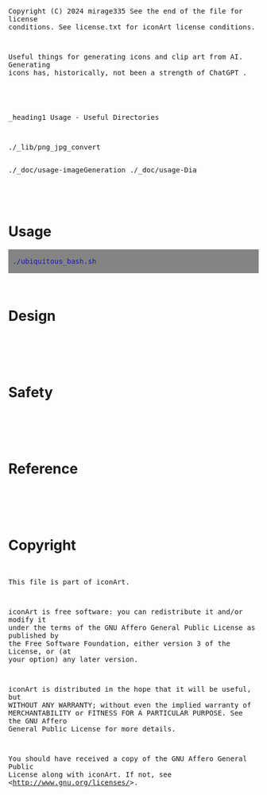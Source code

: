 <!-- scriptedIllustrator_markup_uk4uPhB663kVcygT0q 
#exit # scriptedIllustrator_markup_uk4uPhB663kVcygT0q 
# <html style="size: letter;"> <!-- scriptedIllustrator_markup_uk4uPhB663kVcygT0q
#!/usr/bin/env bash

# Dependencies.
# May need 'ubiquitous_bash.sh" in "$PATH".
# GNU Octave, Qalculate - usually dependency of 'calculator' scripts
# recode - usually dependency of 'markup documentation' scripts
# wkhtmltopdf - may be necessary for accurate conversion from HTML to PDF

# NOTICE: README !
# 
# 
# 
# NOTICE: README !

# CAUTION: As a user, you should have been provided a virtual machine or cloud services to run this script - 'ubiquitous bash' provides functions to ease the use of either and both. An SELinux, AppArmor, unprivileged ChRoot, or similar context may be acceptable as well. Routinely modifying, sharing, and running code, may otherwise put both users and organizations at possibly unnecessary risk.


# Copyright and related rights only waived via CC0 if all specified conditions are met.
# *) EITHER, a single file directly output from 'scriptedIllustrator' (which is GPLv3 licensed), OR, not otherwise claimed under other any copyright license.
# *) Is a documentation script including this message which also predominantly creates or represents markup (eg. 'scriptedIllustrator.sh', 'scriptedIllustrator.html', 'scriptedIllustrator.mediawiki.txt').
# *) NOT part of a program to compress, embed, and assemble, functions and other code (waiver does NOT apply to 'tinyCompiler_scriptedIllustrator.sh' ).

# To the extent possible, related software (ie. 'tinyCompiler_scriptedIllustrator.sh' from 'scriptedIllustrator') remains otherwise copyrighted (ie. GPLv3 license).
# Specifically, please do not use 'scriptedIllustrator' code to distribute unpublished proprietary means of creating 'current_internal_CompressedFunctions' .
# Specifically, please do not misconstrue this copyright waiver to negate any copyright claimed when such a documentation script is part of another project or another copyright notice is present (ie. 'otherwise claimed').

# 'For the avoidance of doubt, any information that you choose to store within your own copy' ... 'remains yours' ... 'using' ... 'to publish content doesn't change whatever rights you may have to that content.'
# Although this project has no relation to TiddlyWiki, as stated above, vaguely similar copyright principles are expected to apply. - https://tiddlywiki.com/static/License.html

#__README_uk4uPhB663kVcygT0q_README__


_document_collect() {
# NOTICE: COLLECT

# Not necessary. Warnings about 'command not found' to 'stderr' will be ignored by script pipelines.
#! type -p 'recode' > /dev/null 2>&1 && recode() { false; }


currentByte=8

RECODE_markup_html_pre_begin=$(_safeEcho "$markup_html_pre_begin" | recode ascii..html)


export current_lorem_ipsum='Lorem ipsum dolor sit amet, consectetur adipiscing elit, sed do eiusmod tempor incididunt ut labore et dolore magna aliqua. Ut enim ad minim veniam, quis nostrud exercitation ullamco laboris nisi ut aliquip ex ea commodo consequat. Duis aute irure dolor in reprehenderit in voluptate velit esse cillum dolore eu fugiat nulla pariatur. Excepteur sint occaecat cupidatat non proident, sunt in culpa qui officia deserunt mollit anim id est laborum.'


# NOTICE: COLLECT
}



_document_main() {
#a
#b
# NOTICE: DOCUMENT
#__HEADER_uk4uPhB663kVcygT0q_HEADER__
_t '
scriptedIllustrator_markup_uk4uPhB663kVcygT0q --><!-- # --><pre style="margin-top: 0px;margin-bottom: 0px;white-space: pre-wrap;">
Copyright (C) 2024 mirage335
See the end of the file for license conditions.
See license.txt for iconArt license conditions.


Useful things for generating icons and clip art from AI. Generating icons 
has, historically, not been a strength of ChatGPT .
<!-- # --></pre><!-- scriptedIllustrator_markup_uk4uPhB663kVcygT0q
'
_t '
scriptedIllustrator_markup_uk4uPhB663kVcygT0q --><!-- # --><pre style="margin-top: 0px;margin-bottom: 0px;white-space: pre-wrap;">


_heading1 Usage - Useful Directories
<!-- # --></pre><!-- scriptedIllustrator_markup_uk4uPhB663kVcygT0q
'
 '_paragraph_begin'
if false; then true; # -->
<!-- # --><p>
<!--
fi
_t '
scriptedIllustrator_markup_uk4uPhB663kVcygT0q --><!-- # --><pre style="margin-top: 0px;margin-bottom: 0px;white-space: pre-wrap;">./_lib/png_jpg_convert

./_doc/usage-imageGeneration
./_doc/usage-Dia
<!-- # --></pre><!-- scriptedIllustrator_markup_uk4uPhB663kVcygT0q
'
 '_paragraph_end'
if false; then true; # -->
<!-- # --></p>
<!--
fi
 '_paragraph_begin'
if false; then true; # -->
<!-- # --><p>
<!--
fi
_t '
scriptedIllustrator_markup_uk4uPhB663kVcygT0q --><!-- # --><pre style="margin-top: 0px;margin-bottom: 0px;white-space: pre-wrap;">


<!-- # --></pre><!-- scriptedIllustrator_markup_uk4uPhB663kVcygT0q
'
 '_heading1' 'Usage'
if false; then true; # -->
<!-- # --><h1>Usage</h1>
<!--
fi
 '_paragraph_begin'
if false; then true; # -->
<!-- # --><p>
<!--
fi
 '_o' '_messagePlain_probe' './ubiquitous_bash.sh'
if false; then true; # -->
<!-- # --><pre style="-webkit-print-color-adjust: exact;background-color:#848484;margin-top: 0px;margin-bottom: 0px;white-space: pre-wrap;">
<!-- # --><span style="color:#1818b2;background-color:#848484;"> ./ubiquitous_bash.sh</span>
<!-- # --></pre>
<!--
fi
 '_paragraph_end'
if false; then true; # -->
<!-- # --></p>
<!--
fi
 '_paragraph_begin'
if false; then true; # -->
<!-- # --><p>
<!--
fi
_t '
scriptedIllustrator_markup_uk4uPhB663kVcygT0q --><!-- # --><pre style="margin-top: 0px;margin-bottom: 0px;white-space: pre-wrap;">


<!-- # --></pre><!-- scriptedIllustrator_markup_uk4uPhB663kVcygT0q
'
 '_page'
if false; then true; # -->
<!-- # --><div style="page-break-before: always;margin: 0;padding: 0; border-width: 0px;"> </div>
<!--
fi
 '_heading1' 'Design'
if false; then true; # -->
<!-- # --><h1>Design</h1>
<!--
fi
 '_paragraph_begin'
if false; then true; # -->
<!-- # --><p>
<!--
fi
_t '
scriptedIllustrator_markup_uk4uPhB663kVcygT0q --><!-- # --><pre style="margin-top: 0px;margin-bottom: 0px;white-space: pre-wrap;"> 
<!-- # --></pre><!-- scriptedIllustrator_markup_uk4uPhB663kVcygT0q
'
 '_paragraph_end'
if false; then true; # -->
<!-- # --></p>
<!--
fi
_t '
scriptedIllustrator_markup_uk4uPhB663kVcygT0q --><!-- # --><pre style="margin-top: 0px;margin-bottom: 0px;white-space: pre-wrap;">


<!-- # --></pre><!-- scriptedIllustrator_markup_uk4uPhB663kVcygT0q
'
 '_page'
if false; then true; # -->
<!-- # --><div style="page-break-before: always;margin: 0;padding: 0; border-width: 0px;"> </div>
<!--
fi
 '_heading1' 'Safety'
if false; then true; # -->
<!-- # --><h1>Safety</h1>
<!--
fi
 '_paragraph_begin'
if false; then true; # -->
<!-- # --><p>
<!--
fi
_t '
scriptedIllustrator_markup_uk4uPhB663kVcygT0q --><!-- # --><pre style="margin-top: 0px;margin-bottom: 0px;white-space: pre-wrap;"> 
<!-- # --></pre><!-- scriptedIllustrator_markup_uk4uPhB663kVcygT0q
'
 '_paragraph_end'
if false; then true; # -->
<!-- # --></p>
<!--
fi
_t '
scriptedIllustrator_markup_uk4uPhB663kVcygT0q --><!-- # --><pre style="margin-top: 0px;margin-bottom: 0px;white-space: pre-wrap;">


<!-- # --></pre><!-- scriptedIllustrator_markup_uk4uPhB663kVcygT0q
'
 '_page'
if false; then true; # -->
<!-- # --><div style="page-break-before: always;margin: 0;padding: 0; border-width: 0px;"> </div>
<!--
fi
 '_heading1' 'Reference'
if false; then true; # -->
<!-- # --><h1>Reference</h1>
<!--
fi
 '_paragraph_begin'
if false; then true; # -->
<!-- # --><p>
<!--
fi
_t '
scriptedIllustrator_markup_uk4uPhB663kVcygT0q --><!-- # --><pre style="margin-top: 0px;margin-bottom: 0px;white-space: pre-wrap;"> 
<!-- # --></pre><!-- scriptedIllustrator_markup_uk4uPhB663kVcygT0q
'
 '_paragraph_end'
if false; then true; # -->
<!-- # --></p>
<!--
fi
_t '
scriptedIllustrator_markup_uk4uPhB663kVcygT0q --><!-- # --><pre style="margin-top: 0px;margin-bottom: 0px;white-space: pre-wrap;">


<!-- # --></pre><!-- scriptedIllustrator_markup_uk4uPhB663kVcygT0q
'
 '_page'
if false; then true; # -->
<!-- # --><div style="page-break-before: always;margin: 0;padding: 0; border-width: 0px;"> </div>
<!--
fi
 '_heading1' 'Copyright'
if false; then true; # -->
<!-- # --><h1>Copyright</h1>
<!--
fi
 '_paragraph_begin'
if false; then true; # -->
<!-- # --><p>
<!--
fi
_t '
scriptedIllustrator_markup_uk4uPhB663kVcygT0q --><!-- # --><pre style="margin-top: 0px;margin-bottom: 0px;white-space: pre-wrap;">
This file is part of iconArt.

iconArt is free software: you can redistribute it and/or modify
it under the terms of the GNU Affero General Public License as published by
the Free Software Foundation, either version 3 of the License, or
(at your option) any later version.

iconArt is distributed in the hope that it will be useful,
but WITHOUT ANY WARRANTY; without even the implied warranty of
MERCHANTABILITY or FITNESS FOR A PARTICULAR PURPOSE.  See the
GNU Affero General Public License for more details.

You should have received a copy of the GNU Affero General Public License
along with iconArt.  If not, see &lt;http://www.gnu.org/licenses/&gt;.
<!-- # --></pre><!-- scriptedIllustrator_markup_uk4uPhB663kVcygT0q
'
 '_paragraph_end'
if false; then true; # -->
<!-- # --></p>
<!--
fi
_t '
scriptedIllustrator_markup_uk4uPhB663kVcygT0q --><!-- # --><pre style="margin-top: 0px;margin-bottom: 0px;white-space: pre-wrap;">


<!-- # --></pre><!-- scriptedIllustrator_markup_uk4uPhB663kVcygT0q
'



#__FOOTER_uk4uPhB663kVcygT0q_FOOTER__
# NOTICE: DOCUMENT
#y
#z
echo -e '\n\n'
}



# NOTICE: Overrides - new functions .


# NOTICE: Overrides - new functions .


#####Functions. Some may be from 'ubiquitous bash' .
#_compressedFunctions_uk4uPhB663kVcygT0q_compressedFunctions_uk4uPhB663kVcygT0q_compressedFunctions_uk4uPhB663kVcygT0q_compressedFunctions
current_internal_CompressedFunctions_bytes="12609"
current_internal_CompressedFunctions_cksum="1551428842"
current_internal_CompressedFunctions="
/Td6WFoAAATm1rRGAgAhARwAAAAQz1jM4cr7JHNdAC+ciKYksL89qRi90TdMvSwSEM6J8ipM2rR/Iqc/oYbShD5P+hKgz3ONSu7BhrUf8OSN4oZ8BL1e7m0JQ33pEQs007VTHA7nLczyIuWiilZSo+0zB132
DrV189uAlZ6oqD3MK7bjrSmuGreEaBOC+z5QkGUPIDVaXfJmDg73/A1Y9JqRKxtli7ZDurfX2t/Z3m6RV6ku3LwPHl2qt8/kbWEubRkY3Fl2VTTFWjQ8Z9qfpBK4YyV7fw3X3hcUmN6Fz+u2P8eCSl/fCnNX
HtvGeiwoJbZ3wje2iPvqVhHoy0BMVkEDcSqWo+znkV0BwqE45qLsZQ9IGG1CzglgciwcOU2fdsqKBFC5XA3WYFGg6uZ2q4mvn5jWR+FbeUz7YjupLAvLl7DE+daOBWzzyYeFrcMhDk1QeqOKpv41V0GTTqAm
Z7lRbPrhk3oRY/kBiQGZSfRuxTSmIc1zevrFy6JWcZkCJayU/wQ+XEKdvF51XHH+OYrSuhIxvk6G+Ce0sbTr3GBfVRQYdRpxeOs48xNaEfmBf6GZcWUMx5L3LA4cup19vL4O75JjKbnlJeYdoRCjtcPE7A8S
82KbKVXWm5n1ADflKsnTX3CVTSu7uS4pVXHlludUnC/0dCPIaO2WxpZTXETnBW0SD0f3HTs7UDEzwk7eMHnoe3xk/cdsh16yyG0jPOBLHEqULsotf/cimpgvkZlFxPNFKvrB2sVBDpjr393u8l5sSqQ9L5Vr
QgGi6nBnxhDESgC1fMuEusvr6Sli1rR/+c0ap1SksGpO2TEUmhLB2btBz2JAuC6RRnqPSeJB5e7Ye3lLZgz7qHahujxIhELZ6Ig37WMvcLn/BMoXxtrpqAx3WQEFwPU+GEqAYIYrxdNFO0vmXqIu7mijEGNN
3Kz52PfEP9wuiJegjzcwG1SjieemTZAy5HeBzXmyNh8NuIdpHzxX83tVQ6zn4W8eFh94YUkd8LPxqapxW9+5Ljru6KBXErt6eoQ1JzryMghYRXroIw6cezM5nO29ERbDgwMaWHM8HHSnsRVwOyHrn3h6dSYW
FRI5yIxuHcZpSxIl+Wcyy7l04D052ZLSwIr3bVXp4Wl8UN43ZjFk500/N03EAhnaDm33ejErcZzg3IyCf9KDULz2vjN1ZMLj0f8szC8Yd5LbbQJ0QaXtts9dioTUAtjmI2n0Nua2iP8U6I2yFW4q1flLmWgw
dwxuvholhSJhoQ1mvtYG9GHKOnerwBFiSgokDlXpGx/wWLEggdJzD83Gsc970UUKaPclxZq9t53+B7POZLqRi9MT1bN4M5xVNF9BpfIOMoXjjfCBdMsMg9KiWzl5MampEj+sO3zuoQacK51dsC8fF1kx/Ipo
T0+57cS1KCKaDzB3/U2HEY855HTDewfULt1Mox+DjNi+SoyNEej/2dvZj2k7gc6F2P4cYp0XlGset9wxtH8+3HkTBns+M9aR3+kzI/CW6vSnkHXti9l/usvJEofd55FM+ZveKRq4OmWB9Oq1ruDmZeB3ti5H
l9Be+OF5pyJ7O4nKeKvq36QuxgvvKFuWDH8YrEDrrLKvQA2ZwqPfB/Dx301jgKu2lHwCC5Cr6asX/Tjo71N7833otVOmbW18/ev2R0aUgZKsqzPZIqFX1x9DpRggWTuQOX49oKJA3lS+k80eCsgjWZ3NwHHB
JNS03KTfjGNYL21M5FopczHLlOKA3NfxtRVtvC3ptJwtqiQYiRhRFdiUmrckYzPNf/WZmL6FouTxTXHf/8KnqYdZ0a/shLqxbCEkIwYD7IZlBIXfZukhiP6kefFP2XGAvV7HC93XH3BC1oYnPQBRcKtLLn5C
zda+MyZGKU7AXhq1EleGh62Y/vDec7Bgz3UwJtR+8YBCdQ8/Xcf4mORqcw5ELeSC/sZESq/ZT4uHAWXlbxnvzRXvDJ58sFyghbkx9mNwpWRFrj39Hq3TTm9NkSX/ExPFblReiwO3+1d5czQOEU8JnpKwbXak
iZTSx0rJ6xz5YqpuDxrnSOA9Ti+KiK6yFVv5gZJsPa9opyNifSPEsLjaULtj3MT0jHSHlwYMPOm3ZU5anWZ9zLnlZDFk+5W9aVR/+HHjmTDgYiD/2lVhvyGFs0RFnIjj0W1Yrr0Qh7RR/STZo3Uj4PsS01jS
XFU1MAfvrY5cOFVq3gGq/BcYNU22RhC4TjfS9SLCd9Rrp8795lN2bSnGVKQ7eCrYdqYvCzLQ5RjV/jRfze8GD8XuJfOitXktggA4TGfdN2an12568jtS+q125ACbgQsG6KbDJ6HDEIk7PfdymVGeLNP58IfV
Ti9a8Wv3gxx1o9cP105zLp3eY+BXgXxpJpM0PwQ9C6SDYTYgWhLyJIL3s80HCWKRoNzfKE5+FpmuIodKb6nrgjQM2iMrkzD1grRPrIweqC2IvgUUp76cXjIWapPPJKoRAis9rOzsqZfOqwe4dCaJPjS7hodF
HOUHrNeKwCtOP73IH4yMLIWcTQkcR4cH2ycD+GoyrsM1KfK8rRf1sA2exEaj1gBbL2X90zTFijyIQp5ACcTa7g2erPu7xNzRNLL4lcAtRuduONBy7H3bokwhxUVT9XYKK6vxOsGBN9rqJ32dBCki2eznhSvG
YY7hDmldozOVzv70Ht4XupfIlhujDJ4CAVyp20SPKzFsyuI5O47AKB7bJ6KeNvsN3dn8PJFniSfpCxiksP4mSGD6c4fFUOKU1sqta3v8sgkEZIxqjtcEVkfWMvK6fVIb6z66P2kDSqBE++icHbYkIr+dczrx
6GLgOXvNFml1WJUyhpmyhkIJzZ/geu6ET9wonX4MZ/NEmC8jxUNFR/hfM+yH2sYL+1K4zI+kNhe0+iPdJYSpbxC3hOlYg5wsF0a72YOfikpkwp+2SdL5ItnyCkVTqMJVpDMSDppFsb1IcSm3oVLlTCOYpQxi
xNDpvrwfzm5INJXutfAgTnsfnnKGykfrnb6xkZs72fKF5eYeMflsqZXYGpu3vwHe/9SeOklaB3inyPPLG57cIgeUL5RbwszR2EvnSd0iPRSehz5DdFKHzeA4tRHJaYHskcdRu8Qm/yHt6DYfiy97xxfcGoHb
6JdXqXGhoXaPesOKZlWMvP4wfoyYhvOe8ceXgmpAqKNTzE80/e+nAbjpFEvs721LzInLiT/djpjtRmP4m/wofGan1HQboi2p53+qx7eRnkithHwumRGvqVezySRnDUIs/MKJCvDsSlWb4DZnkqpUacup1B94
iCK3Bj8u2CV5oAhbhwXc9y7KzhhTq9z0g3zBJHLQKaXl9OHz1jaepGGu+a7ZOpwlL9R+IlVkQ/aQhj72v74apBaFqX58UJ6ZwyNJU/BlJen2eV6507C3nf1twZkUYuUpNS0G+QqYTVayMmbfmCF78pliqiNZ
6BlhvzQ6Wjbh8bHdOOlGK+uaF+kMXbR469ht9OaDLW7Z8LDixViZmDo4DMhz/0DaWAF2O08RG1J5tjeu8bwUn1JpD34Vqu8uvNZvj+3gFRARGmtJ1BRg/WmVLwjBxhK0cSD81Q0Igf9/CaOwXbNPFAbSmoii
ZP1nV42GNgHxRvIQo/pxVpVdOyTBVcyWnqVJW+Y1hfo/0P9vGVLQCXiLIE2/t6QJ8ok33nDwADRPCsbj/ipil/qPQEFnz3KXXhnQyRyQ5JrdFXl12/Md1cbkH1x58ZynA61SGqFXUMG6PPcnDz5xjQiehfnX
RK2Jp0yOFmPmybZC9erQciqmfFxr0NwQAqJxpukj4SDTQMmj2LN43zzy1Z/mdCqUqcB2ZTrMYNUT5VIDFEcTGnGL6YX7pRYvElj1R6zLqJAwXFbq+ERwEgikC4aWE4SDs6VC/VIp7WLesV7c4L0ZnCHkvsj/
on0G6At5m2xWzRCLuKiKjRAtixVJfHE7BH4lIpBGKhS0DiydEyKfEe9bIZLlSRBHy6azEphy/iEzYUXvuSw75LUxJTykdvYEe1Rdv00tQ9BVlUGhLFj7Z9ouMeXgrDC9ge/n5Xb53c1DpqFhdYjhNHlNMwtk
HrYHyxe3WW+mn0uOjLa0G4xvz6y4U4E9VQKNrLqsYW09MHVgwIMQqSXRCpSZGY8MasxqDJZRgX04eA1lGokvZG/5U7uHFQ2eUPl6qwJ2C+9xZ33ohwA8YCtokorausuRpDyhKCcj7lms1Li2Tkst7s4/Ho6E
ITWEuU3ZNhSeMIWljueB/iYD71uJOHseX/LwRZEHND3WpkfSRlbGTjcOsTmK9TF/XaSbKcx8wMlpgrXsXFdRV7TVe30gcfTGZHFvFFPC7VS5aMezmoO+bFd6nDXuQN6d0604ws5mnEMzmbVedaQ+DOE+p3zd
oaTFvuyjyQz/PFxqZBLag7MmWvSNFS1/dQ9gyTBLBf4pjtzYz62v7/9z2ReFf/CjJZvqHJIXUAZ3l3cAgESxItkXXhDYm+kDgSqYv4v2N/VZwjuuVTBnkxd/eUdO+9ZkPztCtD0M4wFDNbqEuTlAmfg7cfMq
zAot/E/3m2OvsOEOwpG38cSqIY1u0oa4/yuRXOk+myWYPek6vG+bZ91usakH5myWeNrtNlUgUTqfb23h6rYpDl+fK7Di+BbGecwE9487dXhXUUlarjxxTw6jldtICFsKpuXAbL0hVV1IPqTzYSQ22b+6hrMF
m56WbnN1eUiXqgxE2HuwVQre4dN1oGtuBhGeeofp3lSi8CtzyoYOAqy4jUIqYgr217S+nMBaGN2HJA9D61gycymXXsFvL+gdMJHctCa6+gtrkR0ZYvRHMQhyzMzWGRVWRcx3FKyuiQqmxehzhUppkX3fNFdY
ByuAkSDXQcq+40U8kl6NU+TEpo+Ax0XZOXT4S5rKhrND7+2dGXdtPGyHmNyqKJL+aG8EdvsqFgWApGg3DaSNU2rj49F25tkng0wA27BU7YMS+49d0yBq4BWVlKrEp7m6H1pkcyWzOVxTmOmbEMCdnGI7fkBx
KNh97M+g7GKfm3EvJiZGmeehoIPilTPQsdmB7hN6a1FDPUn0tO4D/eL7d5ss7Ne51vjLndTV4VgefE1cHukkHljsL7vElNQP5KfCI3HNvZarikIQ3s79KX3jkW7/Q7WQolKhEkqd4S2BwUiy+0vy/tjIte7v
x3pPr2s6WFZloDGKjomFic8aczYqyQDcxhGC/dW78+XJ5FtYRM4a31vRY8QY9EHfRxmaRLBEd42r3AJVzxHVae757Z6XwldIh1zmYRtvl4SojU8XxCm8t6oawagPArvoiFga0BK59naTZOhLN2lrq5UHKVbk
tJrX1bQ9RCieoZdyzxaACXe/oiIYMK+EfpDlrRDa5Mu2AWpnwlcdXbLgmshr+bNjKHKeJZwVMAj00XznjXnXqUwqQrP1kW4ufCnlC3OG1PhfABF658Sxzex4G3zFk4VxnQjb5JWCK7QGQRSRqushjT06XdjQ
CH78xZVON/fTlxWAbQ+FvizjZ5nfo7KiL0IoKlltUhJNPElm316BX4sdMeiyt5j0u3gM9jVDRuVQx5IrsBiWPg3nPN/WHubxvneeL9r/2UJuMExbXBcCp6Nbecr+wmkWPi0ZMSQO46t0wtPqqSW5LqU5Dg9d
GrXKokDx3oSkjhFKLru9NNRoH/Ftzcl7b5bMykW5HM1vWwElX9ABo7qemnyih7IsMhuZkLlJx+yDR381qFPqZd8jfTPUdLfgiSSblffpyTWf6zMOpm7unn6d7YndA8ip4th/TJNHVdbonVdRtHP5Ba8V0Hvg
yGo3wUQQgasE/MKTEx73yNaApsxOw3bZm2N8p4vP/DDsY8O8c/X85uKymFKUo05z6q9P4CWAIKKlpFk55GaeMhgXzcDM+PoQ3af5dFnfmIkDQd+8Tg662TW4Qsa0pjEx7taoVD0CwED/x+0XNUNj5ddsC8ry
2p6Rx1fsiBzQblG1Oz9FTkaeitgaWOwppUNvmLhMfEEx4V89RPpv7Sc8LwG94A4gj1ZP7Il5IJGiNCFd9U2QvCJjrd0he9ikDA5h2KyrnblfkX7V2R0YYSF2ctlhzPBXI7zqlCLY63Uy1KLmOTQFEYrhzedW
6pEI5WA5HlfBJtu9r07kCwunpJM0wseWS6vpcv5GC2bQm+hEEz/d4INOLIj+ADVCdc3XHBPtHojSB7rQlqamSwECC+Ne/OPV0EO60iwRnUtbZWCxLMwMEXDPAIm969mYOjay/P5fdO8pL3bNDxuA/5kf1qTt
WRC2SB6reQnS1iukvCw6bPaqu8sVlM204rWaYmiwrMSXG7N4lDD1pfCWC130OKYD7C+vIONttZnfQzMY8zUEuG1vAOX7gmYq5lMwjW1slB+ym2FTPPZqtkdc3GDz/WJQlw9aCQshaiTLL2N542PEJaRZmPNc
MUnfkEX8x6PRqTXrCSAzabk1lT5ZyDY00e7bGns/KfdC7tRmqfCZGoq9aPtu+1tU5CJOlBRmTniaBgxSYaVC5IAOJQMTMAXi16CLpjhWx1mtlcmj0FZRI3U3NEEGticADyEP8LGN6WkXK+lRgXCRdb93u04W
7pjijNNLK5wKnq3302nJhy1qqOqXcTMWRnfxjkl/1oQeuzCn5z7gH8QkIzi0UBfu+VSSSTEefC8xyFFut7h9mRkgdOWZP+xy067WFdKg5UevVznydTX4Moe0TgFa5+2+jHLdmho4cXTjSIay7dOq+t5zpO9p
u/lGDTbdAnmnXQioHswynJGQdzJtpn2CZT7RilGQooodWFfFXVZcIisA0HMnCn+wEHKOnXPOn9Wg9/uZ4pf1yLgfrJiZk/7DLhcroNd2iTOxjfvhIohdsOxxk9i3CyRT3YoeVZLuN5IemqqEDtpmTK8krw9E
/+bG03FoX3rZzqZ0j5/VnhO3vJMUqcQjJuNXAPxhPkzwb1uSGQfkbpBV5oTk6mjRTYD92LS3Lg8YtLVvN11kr7lBn4Ppf62oJNy21zWcFOmYBJOPsPpCU5+YLIWANm+rlwTPqqP6ciZRqHM2+sr1bcxTNrSH
bPXTJMo4gJ/z+C+TN7Q0rjZ3g9+cnsFUGKDrK8fvH+M+8V9KDbnTHNfyt3u8XKzBui+eRZP+XwDjRM4ZI5BFbwwj3UOLRJZnO4Ny5AP90yIVOuA9QIrXQx9x1CrHDy5fbmdd52z8j4qGlF0mx5eC517dCtn6
sHaEMqvyYIAm/Q6FDewvMOyiIbYy7RAEKgFGYM+37XyehnKNAYwlKMU1o6/kLFdGX2gnJyLFPwTNr6sN6LR5Il7XIvlrTRiMtpw9kNRTqoOr/aBCSL6n9QWiEm/4JRKlRQlUEuFXxICkGJfl4nE2GW9W5Pup
RtmMYwjSPtl5+sDzP9IZ4AIJldYTJW3y+aTK1/NiTaiHKHYgwQL9nvrIse0SQ2lj6A/aBffQo0dUzY4kckVqNdyfRNRG5qH9MrQy2QK+FWY9e/nlCbq15o0Ti1xv6LISD50cpSNEVb/wSEaRMwimVHnkGQIF
P2hneft5CBAqh6kF4Aqgci4cQBI2NLRxXBm3Ixw7aU0tbCqzTXkJGjOjCedtGKcH9URqu0jGxEu+itNdf+bPj28qZiBcvR56PC+HaZGb1HqGNhNccT4BpBBaqiySdplzN7J1DeN9eNtDnkZrO642k+8Vk8my
dqC1eF6WHa6IktJ37DIjahYpx/KKN/3q8hdJEBNCdTT9IphHBnnXAX6jltfGGiABQIDaKSVt4yNjNshTNHYzZGYeoJSbwSGllXAM6rZi2krPtx3JT1q/4TQKIA/GYXA5w/gI4drGRgpZnpMxJfgo8pGnSsYg
3uCOC/pXMxY4M9usZ4lh2wKglV5vhKj/fj//BdPIjgOEQiRx40yHHOEVYCojkma++usdCRGQ9fBtmPKfkdtfbzJh5loLN1oY3ffolMbn+mzaUU3PsmjnwgcU1Y53v9zOKwLoPO862VRklkMcDJGeJ4m9TZVX
mS+X/Jcc85XwXrzK3G9TL5vf+ED++wMuQTPap7KsrtmINsC548aJAMeheUpwKNF5a1vABAfoTUsYFl8G03zVlkfO5YdTddDzpgcNXX43DUl+CeoDvm2egP8JJ2FT5ZTA34V1hjA0Ivp7H4APNvvcr3MP1fHa
1PMSAjRC90TO0mT7P5CqmkemIvKdZk/vlkisjpP3mTpsH/7hMNiioE6GvESd87t99w9z0LWTS4NARGqrvgQyQ+frmGa5f5dYF6UPz7CytCMw5xZZueA4q2r2lfKpCPi7l7UshsJZwl5j+TCUxlr95DCOBp5o
PPbeWWQVbdACuzZP5lzDbfYNw6AkoIoL2XXm02C1dFZ0aC4q0hQoSgpHw3MSFD/CLemjROEdXgooJ44oM69dUwqZblwQ71Rdb6aijJDPmzYbfdNHWk7+Q+IUk2ukprWm4tl/1p+jAglc+5Er+hvPS08Ir8at
14dOKs9n05E8aGXcpb3UXvlpKbv7ZU2i1qHBe0HPnV65C6oyUA1QrdjTh6Nm3ESR1JAu2C8WPw/owTsxvSRgcCaMFsMEHNDpG5Sw8ATfDYFy+Egfo7FBYbTSTeGNsKTIpXzo1uBYPDZD74dBK2I3QPJOswep
Refgo4A4RgFEf5u8JkFyam6ZgJoG8mbsx+nnSUtq53QLOt4Zm0cn0z2NFvhjYo7GSigbZEEmTo/AnRQROjaIKbRvI/mr6x2DpAYkQTI9z0bSIavlMsKGub+CNQFIn2evuHXb09h7r0rhTVsqwzXEA27y1tBU
AzI3h8a6e+qG3jDt1vE6O217o6rW/HHYcZj4H6XAY3Ead43MPJ/5HjrKkXxvM5Bn9d3NAbjurlPfvfRXjwK3str1c4oIOAqS+ZVIJaGgXX3PZQ3pycqnGFmiTTw7h2+5jyQFlY+wGt+wWKjGvMJabyWnMkgZ
u595SNGuTReXK4knxmomZgJ6dZi/r6QO3DU88AFfkHirUvE0Uoq5D83LFj3zkvui5TZBD2xokGUqayZ0ZHQ31pxycg0b7IP2jX5IZbF4qeqEZDRbo73p8s+cjkkT8IrpYdpn/xlO5IMhxFAl5jnKs0qxjZAR
RccmAoE+aPFU1QiVx056DIW+wjMJ+Dx58DRMSMDQynCaD4hj82KEVzeMeedvCe0MpOLEmm+ysgzP/HNSNxN2LLR+oXL5oo0o1Q2GSzs33C1VNcGEo0TIo+vYsPc4jR7RVdDymzW/ScY+WPhSU4ZqezWpPdyT
q5SS5MBDydLV0Xp6DUZcAeb1ljPjl7FkKZU2l04kF25p8gpMJllAXGje3c8u0dch8/FYPejsuQBAgHGcAo8L8GdJS3/LRaX0RIxJ78sGTe7L/3NnPXUSeOiLxmxrrmOgolSfHkeV6sEru1iQyJgpNF/j/9+3
yZVQ3lliWvMWIhoE/iLw7CuaI1dIMzuyyli6Cw0jcxI0xYPftNO2BF2voEcYCSeetSh4kvvdz+YC5hfHnd1a1JSglIwiioY/psghbyTp4uHOuNrpp64T3izGwXKldq5v7Yy30nSKueQYIjyKZLSy608VAodV
s7o2aGMjivz6DHiKmbBWqhhPx5e4dOhvhvKnyvG3zdXRkCEjB4GjFjnZOaxRceMchoQhmSwKCFRPTh5wr91TUlG9xtrEBjJSH/8w+bAbXJyB61FoSv/sdKZ+RcLTis8DxJwhzsT32toZicDlBaGCzcJY69ML
Mt/mT1a1dtJfnaGKWEXx5fJHBQFVz2Ky6H8KkkO1KKIEUwM9ZQjTRRuGn9zeHV7usBqUXFM494jhBEPmiJZSfgwkaPAtiTcJlQHoswrwUxHfSNY8SRsKRlHLP23y+1Bl3Py9k+BNJsguNRVO51h+cB9f1SoD
4O0vyf98kl3BP8sfOuLRAPaZpXFNUMRaVWleBHlR8OfzPMllYLX+1ap6Ozg2GYMIK5r84+xYdb4xhma00nvbw63NXTNERgBiMGyPAxqKiUObHY83f2xxRMFFo1jcEvlBeLk/PC/ADIZdl8lHQpyKq/tsXkLE
zV/W3bAMKma/3NWMWhlIRFeuNegETH+7WcVfMj8+T6m9b3FG/gFsxXvZqhH94XyzfucQ7pL15AJkT1QL/bS1Em7XlKiUZMnE47a69+yumVV3eM3H0XcqiEqlexGqdLC18E/7wJegXPi/311Smia8W6Ls4fQh
9QAlEe220p6xTfLCRwb8jcyxgtQqLvs7WoV1FCndcr06of0cNBXaB633umA7pdzRZ6injyF1SMBVOlBjmrODRR1WSli/lzDkUePC8cGTlA3o8ZxupqWxu1DrgopQNzq7A5pyEc0DW5Ji6BFX8hDTrE5Jgsj2
9Y4XMwol4zH7k3358GeYjX1UhxmiRCRmoPNG2rjrj2cjyxpE7QuunRoLNus5XPseVRcKOqplFhdrKfRxrfrlnQkDJxD5FmuG4gW0X6I1eufi9aIOSEP355RAGPHT1lghV1HTIjs0x8HRpWhMiCHCCxQ2enkP
TCRXcyyDLLj02GveB/AR21JYDvwUwJrHgH/hPB4RUTXqWkH1Oht3EG6elQ6hlnz0x8Kp/C8zs/MxgNDgydsgKf3GYXnlLpPbKP5Txk+ATF4tqsM0SI6s1OOdNnH4OYkkDIx9NlE6uxEljW8MeNdE/vVTOyvN
z1PZpap1tJf4E5c0zPgfEBxT6PuFzHk4RVQUvRD/i+HIZVGLsi1hdQP9DeJiRoJKh7ZwV4M/XNoO+zXHcWL4vfEgpOZfZttZlGs1L99HC5GOo+ihKaalKP+PSRb4SmIsxoz7J5H8W517FCkZG/BVKPw/XEhz
1EqfX/3pdZg85ypUF0nMeJNt7pTw8fw2HUqgCOVFq+PXlZTGliRD+cQpK01Z6YS/+t5lkilurm8+E+U4YxyhWHcV+WIPqrx2epMpYs9Xwt0eALu0vaOAPDgGMdFLmA5VlzpNFZLbfSB0Ocom4NfnGvShzkDJ
yHc7PvmmsV4vZqQVW/dTTapJSFvlb/J44rE4U1GdSIgGNN1JHYGQxFX9+9B4iaRIGUtiK8IoIDdXwi39AnWR/oFWzGZEteFpaOygjeLf3h0077oEnpe9jHH/ra7X/R/TMgxfh+d614aFc4l+NPMqXa4+p2Jo
hNRJBGPK9MTQsK+JqJgRfN/x5KK+u0kyir8KeB4FCblcWjrv/muIo8DeGS/kvYYyJ+C5uctvkREO+FO3Nkw7lPJ7UlF4jYshxxD/rC3B+/+grkRlWW+epZPLjCmPQlyUHOSQuSmQzhGPi6DI9L++7fxoce6X
zs31WjTgDvTC0HCJ7q6NQJ2lcv3JyTHcGwVKYAVrEmBbT91rsmVl5xKCg/Hw68DFMNBhcblW88jaKV0fi2WuK6R0WZ0GwXq6n1K0SiHUbJmi+8h7C59i6GdDiWN4nySiiz7N+Imz7uuZux/3dt1fQC1OzAxy
ekKasJu0YfdqfJr5h2joJNHK2cRSgfyM0dci2LU5x12gTre1gsxiY9XJOWpczCDDn+iskG2RBq4+axe17THUpR3SmTQs82rnzOxqGr/W9/NQ0Tn52zL1gCqlylwfRSSp2qcsPMDtIT/K6dv4WVQWYm306vRT
qbISVazka/snYl0yRedNSHOFqlfweZbsUDYxdSsfQwT4lPEc+G4gym+a418LhT9ERrSt600t7HJU1e71jZToGEX2YcWfThtR65KmrImo0a5d3ifQ7qTJOix070gG4TG/fxQL87xlI0bqz2cavk1CfDadkp/e
1ZMfOVfqgZbXq3QRfAz1lAN3FuosscKWkMtHzSTD/Vg4uNtXtDeri5GO48vlKtFhZz6wMmTx9cgCsf+qW7K9BtviIKwaCNe7+5F5l2Ipgb/cnZkWyA2Czg4+enZMVAVzbBVPApsX21A0WH2j/REXxqrsUkHv
M5C0Wjmnc3xtn67/2Kv408ihI4ME5q8PlDPxWvzwwdhnoj2EgoSM5q7tcTEGmd74Nm3ICucUAL3e9l7BZS5irf8e9X5IQyCa8byi2aQAFrGyoLd12ed+eUfLK0LHIgc33mCcM+hJqHZd7OsCOz75PmxjXAIY
9nQ4h7eCsGhqJ96suRwkvzyXdhKv0L1Nhclx8tfZH58DbddGHkCT8mh5WhBhqlLorPL+eWFVyd5xnfvh225jBjR/NqCfYRUZwktA1EC7HmUoy6FKVV3MIqYXEOXl+uVVtxVNW3u92DFRk2EfsCERjSDdIqsd
eYgmCiiKa9leUrhS1Ln0BLiOoDXHjkrEpmyW6lEcuUJmPh16CRzKaek06jfZtOcYU0I15GVj1m/ercn50mn9aYGqQV/zqgBy3RRcYRWU2EXxB2ulWYZxbVP8R1lqhdgr9A/nZTi/xTvY3dtfrtURpJAgH9c3
6vtyNlM2XGbXYi6HYLZKJ+gt1v0zaB3vNztwL3vUeZT1Wydi+T/kIGY0CGoh5SSyXLJiLWCsuOjzC9KtNc1xQg+2zl6G/t9R7U6v6Khwwc11x/TFaAOagNjJiYjirkZb9dlD7rcen4RWWROeJCNBVYWiKKvQ
JT4AAGy3AizQKbO3AAGPSfyVBwArDXkBscRn+wIAAAAABFla"
! echo "$current_internal_CompressedFunctions" | base64 -d | xz -d > /dev/null && exit 1
source <( echo "$current_internal_CompressedFunctions" | base64 -d | xz -d )
unset current_internal_CompressedFunctions ; unset current_internal_CompressedFunctions_cksum ; unset current_internal_CompressedFunctions_bytes
# https://github.com/mirage335/scriptedIllustrator
#_compressedFunctions_uk4uPhB663kVcygT0q_compressedFunctions_uk4uPhB663kVcygT0q_compressedFunctions_uk4uPhB663kVcygT0q_compressedFunctions
! _tiny_criticalDep && exit 1

# Special Global Variables
_tiny_set_strings


#####Import ( 'ubiquitous bash' ) .
# WARNING: Do NOT invoke complicated 'ubiquitous bash' functions directly (ie. call "ubiquitous_bash.sh" as a binary from PATH instead) .
# WARNING: If '--call' parameter is changed, 'trap' conflict may occur in some functions (ie. ( '_test_default' ) .
# Keeps "$scriptAbsoluteLocation" pointing to this script file (not 'ubiquitous_bash.sh' ), intentionally.
# Import of 'ubiquitous_bash.sh' intended ONLY to provide most recent 'message' and similar functions.
#_messagePlain_probe() { return; }
! type -p "ubiquitous_bash.sh" > /dev/null 2>&1 && exit 1
[[ "$ubiquitousBashID" != "uk4uPhB663kVcygT0q" ]] && exit 1
current_script_path=$(type -p "ubiquitous_bash.sh")
[[ ! -e "$current_script_path" ]] && exit 1
! ls -l "$current_script_path" 2>/dev/null | grep 'ubiquitous_bash.sh$' > /dev/null 2>&1 && exit 1
export importScriptLocation=$(_getScriptAbsoluteLocation)
export importScriptFolder=$(_getScriptAbsoluteFolder)
. "$current_script_path" --call
unset current_script_path
#_messagePlain_probe "$scriptAbsoluteLocation"
#exit 0



#a
#b
#c
#__HEADER-scriptCode_uk4uPhB663kVcygT0q_HEADER-scriptCode__
#1
#2
#3



#8
#9
#0
#__FOOTER-scriptCode_uk4uPhB663kVcygT0q_FOOTER-scriptCode__
#x
#y
#z

# NOTICE: Overrides ( 'ops.sh' equivalent ).

_default() {
	local current_deleteScriptLocal
	current_deleteScriptLocal="false"
	[[ ! -e "$scriptLocal" ]] && current_deleteScriptLocal="true"
	
	#"$scriptAbsoluteLocation" DOCUMENT > "$scriptAbsoluteLocation".out.txt
	
	_scribble_markdown "$@"
	_scribble_html "$@"
	_scribble_pdf "$@"
	
	local currentScriptBasename
	currentScriptBasename=$(basename "$scriptAbsoluteLocation" | sed 's/\.[^.]*$//')
	"$scriptAbsoluteFolder"/"$currentScriptBasename".html _test
	
	[[ "$current_deleteScriptLocal" == "true" ]] && rmdir "$scriptLocal"
}

# NOTICE: Overrides ( 'ops.sh' equivalent ).


_test() {
	"$scriptAbsoluteLocation" _test_default "$@"
}

if ! [[ "$1" == '_'* ]] && [[ "$1" == 'DOCUMENT' ]]
then
	_document_collect
	_document_main
fi

! [[ "$1" == '_'* ]] && [[ "$1" == 'DOCUMENT' ]] && exit 0
if [[ "$1" == '_'* ]]
then
	"$@"
	exit "$?"
fi



_default "$@"






exit 0
# Append base64 encoded attachment file here.
__ATTACHMENT_uk4uPhB663kVcygT0q_ATTACHMENT__


filename.html # scriptedIllustrator_markup_uk4uPhB663kVcygT0q --> </html>
